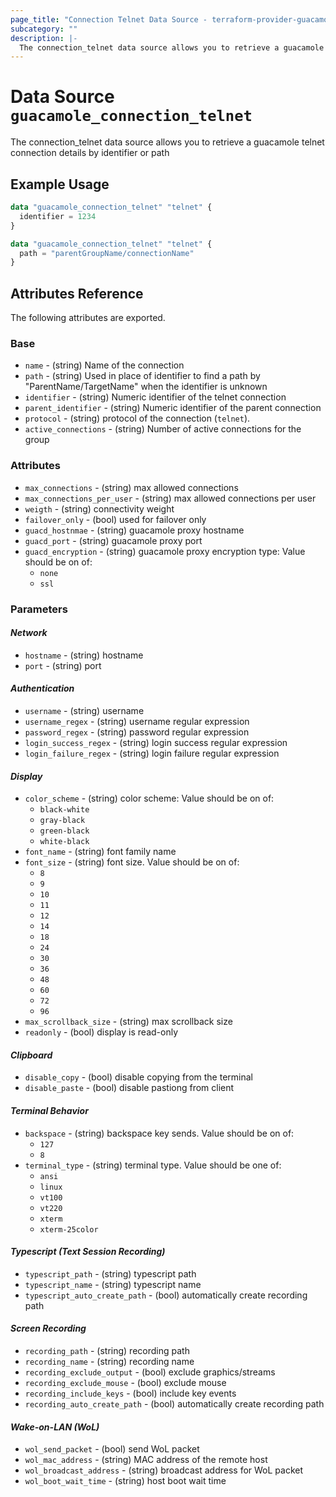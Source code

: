 ```yaml
---
page_title: "Connection Telnet Data Source - terraform-provider-guacamole"
subcategory: ""
description: |-
  The connection_telnet data source allows you to retrieve a guacamole telnet connection details by identifier or path
---
```


# Data Source `guacamole_connection_telnet`

The connection_telnet data source allows you to retrieve a guacamole telnet connection details by identifier or path

## Example Usage

```terraform
data "guacamole_connection_telnet" "telnet" {
  identifier = 1234
}
```

```terraform
data "guacamole_connection_telnet" "telnet" {
  path = "parentGroupName/connectionName"
}
```

## Attributes Reference

The following attributes are exported.

### Base

- `name` -  (string) Name of the connection
- `path` -  (string) Used in place of identifier to find a path by "ParentName/TargetName" when the identifier is unknown
- `identifier` -  (string) Numeric identifier of the telnet connection
- `parent_identifier` -  (string) Numeric identifier of the parent connection
- `protocol` -  (string) protocol of the connection (`telnet`).
- `active_connections` - (string) Number of active connections for the group


### Attributes

- `max_connections` - (string) max allowed connections
- `max_connections_per_user` - (string) max allowed connections per user
- `weigth` - (string) connectivity weight
- `failover_only` - (bool) used for failover only
- `guacd_hostnmae` - (string) guacamole proxy hostname
- `guacd_port` - (string) guacamole proxy port
- `guacd_encryption` - (string) guacamole proxy encryption type:  Value should be on of:
  - `none`
  - `ssl`

### Parameters

#### *Network*
- `hostname` - (string) hostname
- `port` - (string) port
#### *Authentication*
- `username` - (string) username
- `username_regex` - (string) username regular expression
- `password_regex` - (string) password regular expression
- `login_success_regex` - (string) login success regular expression
- `login_failure_regex` - (string) login failure regular expression
#### *Display*
- `color_scheme` - (string) color scheme: Value should be on of:
  - `black-white`
  - `gray-black`
  - `green-black`
  - `white-black`
- `font_name` - (string) font family name
- `font_size` - (string) font size. Value should be on of:
  - `8`
  - `9`
  - `10`
  - `11`
  - `12`
  - `14`
  - `18`
  - `24`
  - `30`
  - `36`
  - `48`
  - `60`
  - `72`
  - `96`
- `max_scrollback_size` - (string) max scrollback size
- `readonly` - (bool) display is read-only
#### *Clipboard*
- `disable_copy` - (bool) disable copying from the terminal
- `disable_paste` - (bool) disable pastiong from client
#### *Terminal Behavior*
- `backspace` - (string) backspace key sends.  Value should be on of:
  - `127`
  - `8`
- `terminal_type` - (string) terminal type. Value should be one of:
  - `ansi`
  - `linux`
  - `vt100`
  - `vt220`
  - `xterm`
  - `xterm-25color`
#### *Typescript (Text Session Recording)*
- `typescript_path` - (string) typescript path
- `typescript_name` - (string) typescript name
- `typescript_auto_create_path` - (bool) automatically create recording path
#### *Screen Recording*
- `recording_path` - (string) recording path
- `recording_name` - (string) recording name
- `recording_exclude_output` - (bool) exclude graphics/streams
- `recording_exclude_mouse` - (bool) exclude mouse
- `recording_include_keys` - (bool) include key events
- `recording_auto_create_path` - (bool) automatically create recording path
#### *Wake-on-LAN (WoL)*
- `wol_send_packet` - (bool) send WoL packet
- `wol_mac_address` - (string) MAC address of the remote host
- `wol_broadcast_address` - (string) broadcast address for WoL packet
- `wol_boot_wait_time` - (string) host boot wait time
